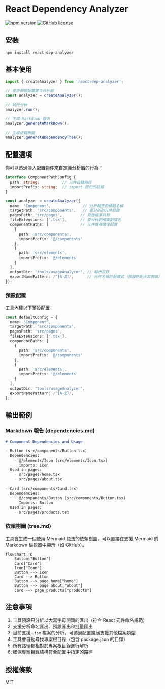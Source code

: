 # React Dependency Analyzer

[![npm version](https://badge.fury.io/js/react-dep-analyzer.svg)](https://badge.fury.io/js/react-dep-analyzer)
[![GitHub license](https://img.shields.io/github/license/LiTaiChung/react-dep-analyzer.svg)](https://github.com/LiTaiChung/react-dep-analyzer/blob/main/LICENSE)

## 安裝

```bash
npm install react-dep-analyzer
```

## 基本使用

```typescript
import { createAnalyzer } from 'react-dep-analyzer';

// 使用預設配置建立分析器
const analyzer = createAnalyzer();

// 執行分析
analyzer.run();

// 生成 Markdown 報告
analyzer.generateMarkDown();

// 生成依賴樹圖
analyzer.generateDependencyTree();
```

## 配置選項

你可以透過傳入配置物件來自定義分析器的行為：

```typescript
interface ComponentPathConfig {
  path: string;          // 元件目錄路徑
  importPrefix: string;  // import 語句的前綴
}

const analyzer = createAnalyzer({
  name: 'Component',              // 分析報告的標題名稱
  targetPath: 'src/components',   // 要分析的元件目錄
  pagesPath: 'src/pages',        // 頁面檔案目錄
  fileExtensions: ['.tsx'],      // 要分析的檔案副檔名
  componentPaths: [              // 元件搜尋路徑配置
    { 
      path: 'src/components',    
      importPrefix: '@/components'
    },
    { 
      path: 'src/elements',
      importPrefix: '@/elements'
    }
  ],
  outputDir: 'tools/usageAnalyzer', // 輸出目錄
  exportNamePattern: /^[A-Z]/,      // 元件名稱匹配模式（預設匹配大寫開頭）
});
```

### 預設配置

工具內建以下預設配置：

```typescript
const defaultConfig = {
  name: 'Component',
  targetPath: 'src/components',
  pagesPath: 'src/pages',
  fileExtensions: ['.tsx'],
  componentPaths: [
    { 
      path: 'src/components',
      importPrefix: '@/components'
    },
    { 
      path: 'src/elements',
      importPrefix: '@/elements'
    }
  ],
  outputDir: 'tools/usageAnalyzer',
  exportNamePattern: /^[A-Z]/,
};
```

## 輸出範例

### Markdown 報告 (dependencies.md)

```markdown
# Component Dependencies and Usage

- Button (src/components/Button.tsx)
  Dependencies:
    - @/elements/Icon (src/elements/Icon.tsx)
      Imports: Icon
  Used in pages:
    - src/pages/home.tsx
    - src/pages/about.tsx

- Card (src/components/Card.tsx)
  Dependencies:
    - @/components/Button (src/components/Button.tsx)
      Imports: Button
  Used in pages:
    - src/pages/products.tsx
```

### 依賴樹圖 (tree.md)

工具會生成一個使用 Mermaid 語法的依賴樹圖，可以直接在支援 Mermaid 的 Markdown 檢視器中顯示（如 GitHub）。

```mermaid
flowchart TD
    Button["Button"]
    Card["Card"]
    Icon["Icon"]
    Button --> Icon
    Card --> Button
    Button --> page_home["home"]
    Button --> page_about["about"]
    Card --> page_products["products"]
```

## 注意事項

1. 工具預設只分析以大寫字母開頭的匯出（符合 React 元件命名規範）
2. 支援分析命名匯出、預設匯出和批量匯出
3. 目前支援 `.tsx` 檔案的分析，可透過配置擴展支援其他檔案類型
4. 工具會自動尋找專案根目錄（包含 package.json 的目錄）
5. 所有路徑都相對於專案根目錄進行解析
6. 確保專案目錄結構符合配置中指定的路徑

## 授權條款

MIT
